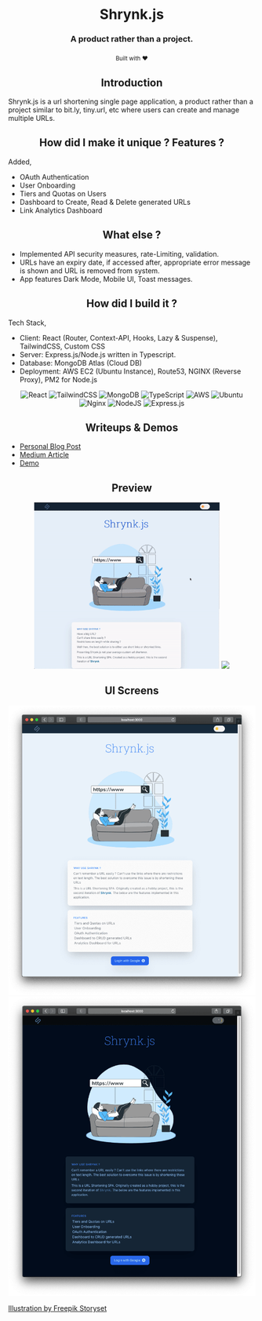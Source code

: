 <h1 align="center">
  Shrynk.js
</h1>

<h3 align="center">A product rather than a project.</h3>

<div align="center">
  <sub>Built with ❤︎ </sub>
</div>

<h2 align="center">
  Introduction
</h2>

Shrynk.js is a url shortening single page application, a product rather than a project similar to bit.ly, tiny.url, etc where users can create and manage multiple URLs. 

<h2 align="center">
  How did I make it unique ? Features ?
</h2>
Added,

- OAuth Authentication
- User Onboarding
- Tiers and Quotas on Users
- Dashboard to Create, Read & Delete generated URLs
- Link Analytics Dashboard

<h2 align="center">
 What else ?
</h2>

- Implemented API security measures, rate-Limiting, validation.   
- URLs have an expiry date, if accessed after, appropriate error message is shown and URL is removed from system. 
- App features Dark Mode, Mobile UI, Toast messages.

<h2 align="center">
 How did I build it ?
</h2>

Tech Stack,

- Client: React (Router, Context-API, Hooks, Lazy & Suspense), TailwindCSS, Custom CSS
- Server: Express.js/Node.js written in Typescript.
- Database: MongoDB Atlas (Cloud DB)
- Deployment: AWS EC2 (Ubuntu Instance), Route53, NGINX (Reverse Proxy), PM2 for Node.js

<p align="center">
  <img alt="React" src="https://img.shields.io/badge/react-%2320232a.svg?&style=for-the-badge&logo=react&logoColor=%2361DAFB"/>
  <img alt="TailwindCSS" src="https://img.shields.io/badge/tailwindcss-%2338B2AC.svg?&style=for-the-badge&logo=tailwind-css&logoColor=white"/>
  <img alt="MongoDB" src ="https://img.shields.io/badge/MongoDB-%234ea94b.svg?&style=for-the-badge&logo=mongodb&logoColor=white"/>
  <img alt="TypeScript" src="https://img.shields.io/badge/typescript-%23007ACC.svg?&style=for-the-badge&logo=typescript&logoColor=white"/>
  <img alt="AWS" src="https://img.shields.io/badge/AWS-%232C5263.svg?&style=for-the-badge&logo=amazon-aws&logoColor=white"/>
  <img alt="Ubuntu" src="https://img.shields.io/badge/Ubuntu-E95420?style=for-the-badge&logo=ubuntu&logoColor=white" />
  <img alt="Nginx" src="https://img.shields.io/badge/nginx-%23009639.svg?&style=for-the-badge&logo=nginx&logoColor=white"/>
  <img alt="NodeJS" src="https://img.shields.io/badge/node.js-%2343853D.svg?&style=for-the-badge&logo=node.js&logoColor=white"/>
  <img alt="Express.js" src="https://img.shields.io/badge/express.js-%23404d59.svg?&style=for-the-badge"/>
</p>

<h2 align="center">
 Writeups & Demos
</h2>

- [Personal Blog Post](https://blog.jagankaartik.com/posts/nodejs-aws-indepth-guide/)
- [Medium Article](https://medium.com/@kaartikjagan/an-in-depth-guide-to-deploying-your-node-js-application-to-production-using-aws-with-custom-domain-1fe3b0638a75)
- [Demo](https://youtu.be/vYQKlfq_2h0)

<!-- <h2 align="center">
 Self-Hosting Steps
</h2>

### Installation 

#### Prerequisites

- Node.js/NPM
```
curl -fsSL https://deb.nodesource.com/setup_16.x | sudo -E bash -
```
```
sudo apt-get install -y nodejs
```

- Enviornment Variables

You'll need to create two env var files `(.env)`, one in server's root `(server/)` and the other in client's root `(app/)` and populate them appropriately.

In Server,
```
PORT=""
MONGO_URL=""
COOKIE_KEY=""
GOOGLE_CLIENT_ID=""
GOOGLE_CLIENT_SECRET=""
GITHUB_CLIENT_ID=""
GITHUB_CLIENT_SECRET=""
NODE_ENV=""
CLIENT_URL_PROD=""
CLIENT_URL_DEV=""
JWT_SECRET=""
```
In client(app),
```
REACT_APP_API_URL_PROD=""
REACT_APP_API_URL_DEV=""
REACT_APP_GA_ID=""
```
### Installation 

- `cd` into root of the repository. Run `make install`, this will install all the dependencies in client's and server's package.json

```
make install
```
- Running 'make build' will build the react-client & typescript-express server.
```
make build
```
#### Running Dev
```
make run-dev
```
#### Running Production locally
```
make run-prod
```
 -->
<h2 align="center">
 Preview
</h2>

<p align="center">
  <img src="media/home1.gif" width=75%/>
  <img src="media/home2.gif" width=75%/>
</p>

<h2 align="center">
 UI Screens
</h2>

<p>
  <img src="media/home_ui_light.png" width=100%/>
  <img src="media/home_ui_dark.png" width=100%/> 
</p>

<a href="https://storyset.com/web">Illustration by Freepik Storyset</a>

